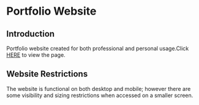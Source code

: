 # Portfolio Website

## Introduction 
Portfolio website created for both professional and personal usage.Click [HERE](https://chammett7.github.io/) to view the page. 

## Website Restrictions
The website is functional on both desktop and mobile; however there are some visibility and sizing restrictions when accessed on a smaller screen.
